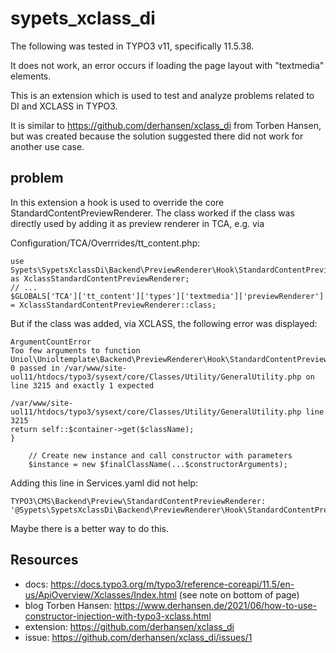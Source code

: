 # sypets_xclass_di

The following was tested in TYPO3 v11, specifically 11.5.38.

It does not work, an error occurs if loading the page layout with "textmedia"
elements.

This is an extension which is used to test and analyze problems related
to DI and XCLASS in TYPO3.

It is similar to https://github.com/derhansen/xclass_di from Torben Hansen, but
was created because the solution suggested there did not work for another use case.

## problem

In this extension a hook is used to override the core StandardContentPreviewRenderer.
The class worked if the class was directly used by adding it as preview renderer
in TCA, e.g. via

Configuration/TCA/Overrrides/tt_content.php:

    use Sypets\SypetsXclassDi\Backend\PreviewRenderer\Hook\StandardContentPreviewRenderer as XclassStandardContentPreviewRenderer;
    // ...
    $GLOBALS['TCA']['tt_content']['types']['textmedia']['previewRenderer'] = XclassStandardContentPreviewRenderer::class;

But if the class was added, via XCLASS, the following error was displayed:

    ArgumentCountError
    Too few arguments to function Uniol\Unioltemplate\Backend\PreviewRenderer\Hook\StandardContentPreviewRenderer::__construct(), 0 passed in /var/www/site-uol11/htdocs/typo3/sysext/core/Classes/Utility/GeneralUtility.php on line 3215 and exactly 1 expected

    /var/www/site-uol11/htdocs/typo3/sysext/core/Classes/Utility/GeneralUtility.php line 3215
    return self::$container->get($className);
    }

        // Create new instance and call constructor with parameters
        $instance = new $finalClassName(...$constructorArguments);


Adding this line in Services.yaml did not help:

    TYPO3\CMS\Backend\Preview\StandardContentPreviewRenderer: '@Sypets\SypetsXclassDi\Backend\PreviewRenderer\Hook\StandardContentPreviewRenderer'

Maybe there is a better way to do this.

## Resources

* docs: https://docs.typo3.org/m/typo3/reference-coreapi/11.5/en-us/ApiOverview/Xclasses/Index.html (see note on bottom of page)
* blog Torben Hansen: https://www.derhansen.de/2021/06/how-to-use-constructor-injection-with-typo3-xclass.html
* extension: https://github.com/derhansen/xclass_di
* issue: https://github.com/derhansen/xclass_di/issues/1

